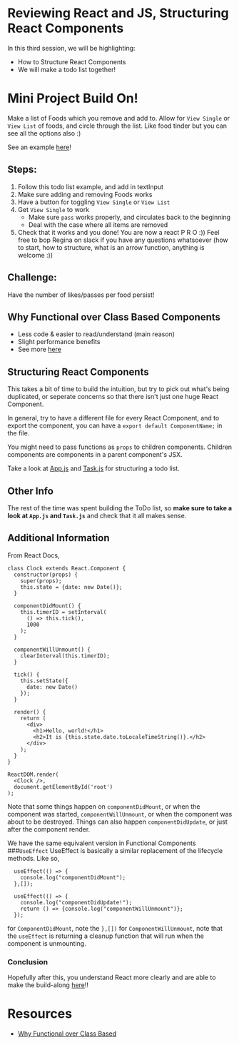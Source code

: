 # Reviewing React and JS, Structuring React Components
In this third session, we will be highlighting:
- How to Structure React Components
- We will make a todo list together!

# Mini Project Build On!
Make a list of Foods which you remove and add to. Allow for `View Single` or `View List` of foods, and circle through the list. Like food tinder but you can see all the options also :)

See an example [here](https://teach-la-react-training-s21.netlify.app/3)!

## Steps:
1. Follow this todo list example, and add in textInput
2. Make sure adding and removing Foods works
3. Have a button for toggling `View Single` or `View List`
4. Get `View Single` to work
    - Make sure `pass` works properly, and circulates back to the beginning
    - Deal with the case where all items are removed
5. Check that it works and you done! You are now a react P R O :)) 
Feel free to bop Regina on slack if you have any questions whatsoever (how to start, how to structure, what is an arrow function, anything is welcome :))

## Challenge:
Have the number of likes/passes per food persist!

## Why Functional over Class Based Components
- Less code & easier to read/understand (main reason)
- Slight performance benefits
- See more [here](https://reactjs.org/docs/hooks-intro.html#motivation)

## Structuring React Components
This takes a bit of time to build the intuition, but try to pick out what's being duplicated, or seperate concerns so that there isn't just one huge React Component. 

In general, try to have a different file for every React Component, and to export the component, you can have a `export default ComponentName;` in the file.

You might need to pass functions as `props` to children components. Children components are components in a parent component's JSX. 

Take a look at [App.js](https://github.com/uclaacm/teach-la-dev-training-s21/blob/main/react%2Bmisc/3_review_react%2Breact_structure/todo-list/src/App.js) and [Task.js](https://github.com/uclaacm/teach-la-dev-training-s21/blob/main/react%2Bmisc/3_review_react%2Breact_structure/todo-list/src/Task.js) for structuring a todo list.

## Other Info
The rest of the time was spent building the ToDo list, so <b>make sure to take a look at `App.js` and `Task.js`</b> and check that it all makes sense. 

## Additional Information
From React Docs,
```
class Clock extends React.Component {
  constructor(props) {
    super(props);
    this.state = {date: new Date()};
  }

  componentDidMount() {
    this.timerID = setInterval(
      () => this.tick(),
      1000
    );
  }

  componentWillUnmount() {
    clearInterval(this.timerID);
  }

  tick() {
    this.setState({
      date: new Date()
    });
  }

  render() {
    return (
      <div>
        <h1>Hello, world!</h1>
        <h2>It is {this.state.date.toLocaleTimeString()}.</h2>
      </div>
    );
  }
}

ReactDOM.render(
  <Clock />,
  document.getElementById('root')
);
```
Note that some things happen on `componentDidMount`, or when the component was started, `componentWillUnmount`, or when the component was about to be destroyed. Things can also happen `componentDidUpdate`, or just after the component render. 

We have the same equivalent version in Functional Components
###`UseEffect` 
UseEffect is basically a similar replacement of the lifecycle methods. Like so,
```
  useEffect(() => {
    console.log("componentDidMount");
  },[]);

  useEffect(() => {
    console.log("componentDidUpdate!");
    return () => {console.log("componentWillUnmount")};
  });
```
for `ComponentDidMount`, note the `},[])`
for `ComponentWillUnmount`, note that the `useEffect` is returning a cleanup function that will run when the component is unmounting.

### Conclusion
Hopefully after this, you understand React more clearly and are able to make the build-along [here](https://github.com/uclaacm/teach-la-dev-training-s21/tree/main/react%2Bmisc/3_review_react%2Breact_structure#mini-project-build-on)!! 

# Resources 
- [Why Functional over Class Based](https://reactjs.org/docs/hooks-intro.html#motivation)
